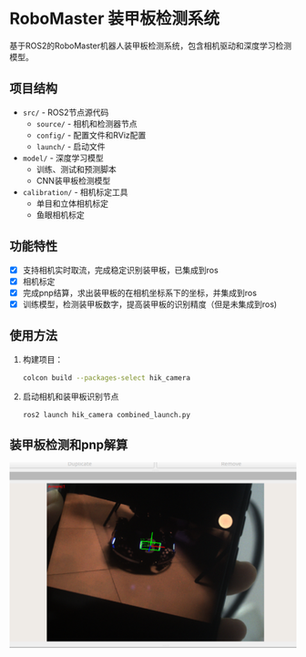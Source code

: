 # RoboMaster 装甲板检测系统

基于ROS2的RoboMaster机器人装甲板检测系统，包含相机驱动和深度学习检测模型。

## 项目结构

- `src/` - ROS2节点源代码
  - `source/` - 相机和检测器节点
  - `config/` - 配置文件和RViz配置
  - `launch/` - 启动文件
- `model/` - 深度学习模型
  - 训练、测试和预测脚本
  - CNN装甲板检测模型
- `calibration/` - 相机标定工具
  - 单目和立体相机标定
  - 鱼眼相机标定

## 功能特性

- [x] 支持相机实时取流，完成稳定识别装甲板，已集成到ros
- [x] 相机标定
- [x] 完成pnp结算，求出装甲板的在相机坐标系下的坐标，并集成到ros
- [x] 训练模型，检测装甲板数字，提高装甲板的识别精度（但是未集成到ros)

## 使用方法

1. 构建项目：
   ```bash
   colcon build --packages-select hik_camera
   ```

2. 启动相机和装甲板识别节点
   ```
   ros2 launch hik_camera combined_launch.py
   ```

## 装甲板检测和pnp解算
![pnp](resource/pnp.png)

